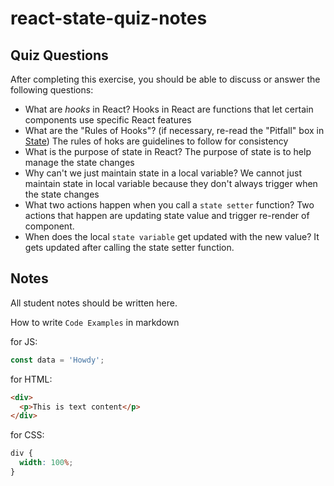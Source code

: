 # react-state-quiz-notes

## Quiz Questions

After completing this exercise, you should be able to discuss or answer the following questions:

- What are _hooks_ in React?
  Hooks in React are functions that let certain components use specific React features
- What are the "Rules of Hooks"? (if necessary, re-read the "Pitfall" box in [State](https://react.dev/learn/state-a-components-memory))
  The rules of hoks are guidelines to follow for consistency
- What is the purpose of state in React?
  The purpose of state is to help manage the state changes
- Why can't we just maintain state in a local variable?
  We cannot just maintain state in local variable because they don't always trigger when the state changes
- What two actions happen when you call a `state setter` function?
  Two actions that happen are updating state value and trigger re-render of component.
- When does the local `state variable` get updated with the new value?
  It gets updated after calling the state setter function.

## Notes

All student notes should be written here.

How to write `Code Examples` in markdown

for JS:

```javascript
const data = 'Howdy';
```

for HTML:

```html
<div>
  <p>This is text content</p>
</div>
```

for CSS:

```css
div {
  width: 100%;
}
```
